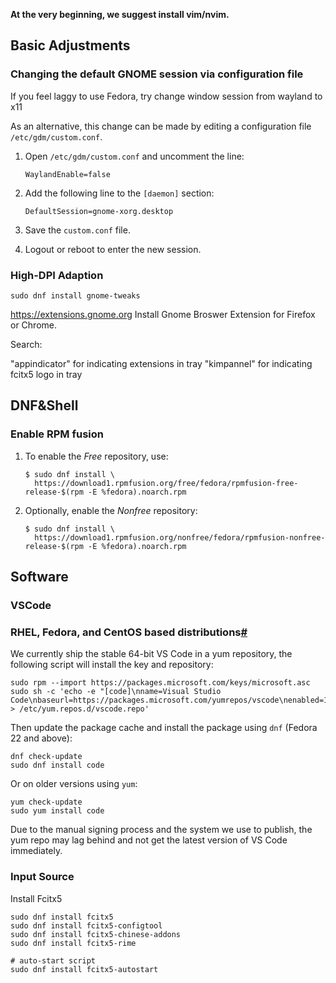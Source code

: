 **At the very beginning, we suggest install vim/nvim.**

## Basic Adjustments

### Changing the default GNOME session via configuration file
If you feel laggy to use Fedora, try change window session from wayland to x11

As an alternative, this change can be made by editing a configuration file `/etc/gdm/custom.conf`.

1. Open `/etc/gdm/custom.conf` and uncomment the line:

   ```
   WaylandEnable=false
   ```

2. Add the following line to the `[daemon]` section:

   ```
   DefaultSession=gnome-xorg.desktop
   ```

3. Save the `custom.conf` file.

4. Logout or reboot to enter the new session.



### High-DPI Adaption

```shell
sudo dnf install gnome-tweaks
```
https://extensions.gnome.org
Install Gnome Broswer Extension for Firefox or Chrome.

Search:

"appindicator"  for indicating extensions in tray
"kimpannel" for indicating fcitx5 logo in tray





## DNF&Shell

### Enable RPM fusion

1. To enable the *Free* repository, use:

   ```shell
   $ sudo dnf install \
     https://download1.rpmfusion.org/free/fedora/rpmfusion-free-release-$(rpm -E %fedora).noarch.rpm
   ```

2. Optionally, enable the *Nonfree* repository:

   ```shell
   $ sudo dnf install \
     https://download1.rpmfusion.org/nonfree/fedora/rpmfusion-nonfree-release-$(rpm -E %fedora).noarch.rpm
   ```



## Software

### VSCode

### RHEL, Fedora, and CentOS based distributions[#](https://code.visualstudio.com/docs/setup/linux#_rhel-fedora-and-centos-based-distributions)

We currently ship the stable 64-bit VS Code in a yum repository, the following script will install the key and repository:

```
sudo rpm --import https://packages.microsoft.com/keys/microsoft.asc
sudo sh -c 'echo -e "[code]\nname=Visual Studio Code\nbaseurl=https://packages.microsoft.com/yumrepos/vscode\nenabled=1\ngpgcheck=1\ngpgkey=https://packages.microsoft.com/keys/microsoft.asc" > /etc/yum.repos.d/vscode.repo'
```

Then update the package cache and install the package using `dnf` (Fedora 22 and above):

```
dnf check-update
sudo dnf install code
```

Or on older versions using `yum`:

```
yum check-update
sudo yum install code
```

Due to the manual signing process and the system we use to publish, the yum repo may lag behind and not get the latest version of VS Code immediately.

### Input Source

Install Fcitx5

```shell
sudo dnf install fcitx5
sudo dnf install fcitx5-configtool
sudo dnf install fcitx5-chinese-addons
sudo dnf install fcitx5-rime

# auto-start script
sudo dnf install fcitx5-autostart
```



